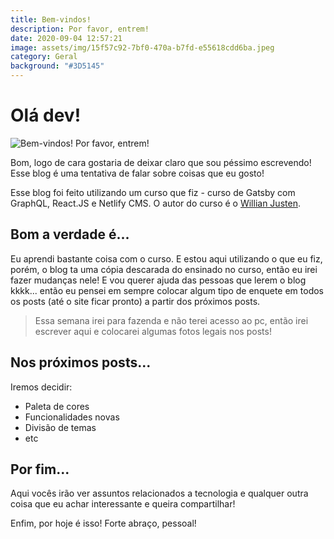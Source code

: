 ```yaml
---
title: Bem-vindos!
description: Por favor, entrem!
date: 2020-09-04 12:57:21
image: assets/img/15f57c92-7bf0-470a-b7fd-e55618cdd6ba.jpeg
category: Geral
background: "#3D5145"
---
```

# Olá dev!

![Bem-vindos! Por favor, entrem!](../assets/img/15f57c92-7bf0-470a-b7fd-e55618cdd6ba.jpeg)

Bom, logo de cara gostaria de deixar claro que sou péssimo escrevendo! Esse blog é uma tentativa de falar sobre coisas que eu gosto! 

Esse blog foi feito utilizando um curso que fiz - curso de Gatsby com GraphQL, React.JS e Netlify CMS. O autor do curso é o [Willian Justen](https://www.udemy.com/course/gatsby-crie-um-site-pwa-com-react-graphql-e-netlify-cms/).

## Bom a verdade é...

Eu aprendi bastante coisa com o curso. E estou aqui utilizando o que eu fiz, porém, o blog ta uma cópia descarada do ensinado no curso, então eu irei fazer mudanças nele! E vou querer ajuda das pessoas que lerem o blog kkkk... então eu pensei em sempre colocar algum tipo de enquete em todos os posts (até o site ficar pronto) a partir dos próximos posts. 

> Essa semana irei para fazenda e não terei acesso ao pc, então irei escrever aqui e colocarei algumas fotos legais nos posts!

## Nos próximos posts...

Iremos decidir:

* Paleta de cores
* Funcionalidades novas 
* Divisão de temas 
* etc

## Por fim...

Aqui vocês irão ver assuntos relacionados a tecnologia e qualquer outra coisa que eu achar interessante e queira compartilhar! 

Enfim, por hoje é isso! Forte abraço, pessoal!
